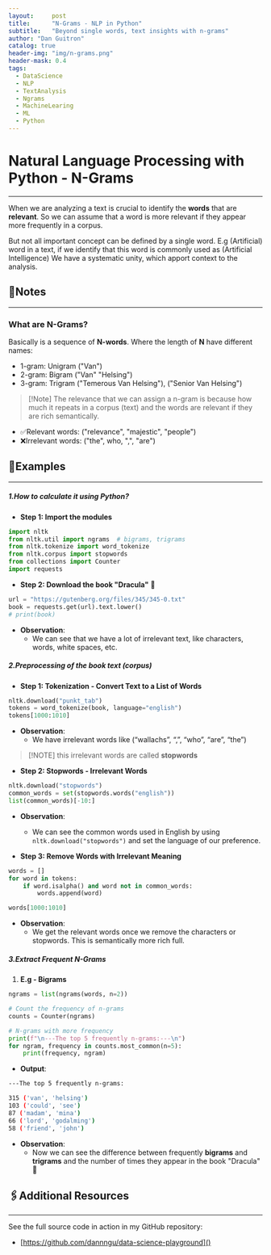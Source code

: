 ```yaml
---
layout:     post
title:      "N-Grams - NLP in Python" 
subtitle:   "Beyond single words, text insights with n-grams"
author: "Dan Guitron"
catalog: true
header-img: "img/n-grams.png"
header-mask: 0.4
tags:
  - DataScience
  - NLP
  - TextAnalysis
  - Ngrams
  - MachineLearing
  - ML
  - Python
---
```




# Natural Language Processing with Python - N-Grams
***

When we are analyzing a text is crucial to identify the **words** that are **relevant**. So we can assume that a word is more relevant if they appear more frequently in a corpus.

But not all important concept can be defined by a single word. E.g (Artificial) word in a text, if we identify that this word is commonly used as (Artificial Intelligence) We have a systematic unity, which apport context to the analysis.


## 📓Notes
---

### What are N-Grams?
Basically is a sequence of **N-words**. Where the length of **N** have different names: 
- 1-gram: Unigram ("Van")
- 2-gram: Bigram ("Van" "Helsing")
- 3-gram: Trigram ("Temerous Van Helsing"), ("Senior Van Helsing")

>[!Note] The relevance that we can assign a n-gram is because how much it repeats in a corpus (text) and the words are relevant if they are rich semantically.

- ✅Relevant words: ("relevance", "majestic", "people")
- ❌Irrelevant words: ("the", who, ",", "are")


## 📝Examples
---

##### 1.**How to calculate it using Python?**

- **Step 1: Import the modules**

```Python
import nltk
from nltk.util import ngrams  # bigrams, trigrams
from nltk.tokenize import word_tokenize
from nltk.corpus import stopwords
from collections import Counter
import requests
```

- **Step 2: Download the book "Dracula"** 🧛

```python
url = "https://gutenberg.org/files/345/345-0.txt"
book = requests.get(url).text.lower()
# print(book)
```
- **Observation**:
    - We can see that we have a lot of irrelevant text, like characters, words, white spaces, etc.

##### 2.**Preprocessing of the book text (corpus)**

- **Step 1: Tokenization - Convert Text to a List of Words**

```python
nltk.download("punkt_tab")
tokens = word_tokenize(book, language="english")
tokens[1000:1010]
```
- **Observation**: 
    - We have irrelevant words like (“wallachs”, “,”, “who”, “are”, “the”)

> [!NOTE] this irrelevant words are called **stopwords**

- **Step 2: Stopwords - Irrelevant Words**

```python
nltk.download("stopwords")
common_words = set(stopwords.words("english"))
list(common_words)[-10:]
```
- **Observation**:
	- We can see the common words used in English by using `nltk.download("stopwords")` and set the language of our preference.

- **Step 3: Remove Words with Irrelevant Meaning**

```python
words = []
for word in tokens:
    if word.isalpha() and word not in common_words:
        words.append(word)

words[1000:1010]
```

- **Observation**: 
    - We get the relevant words once we remove the characters or stopwords. This is semantically more rich full. 

##### 3.Extract Frequent N-Grams

1. **E.g - Bigrams**

```python
ngrams = list(ngrams(words, n=2))

# Count the frequency of n-grams
counts = Counter(ngrams)

# N-grams with more frequency
print(f"\n---The top 5 frequently n-grams:---\n")
for ngram, frequency in counts.most_common(n=5):
    print(frequency, ngram)
```

- **Output**: 

```bash
---The top 5 frequently n-grams:

315 ('van', 'helsing')
103 ('could', 'see')
87 ('madam', 'mina')
66 ('lord', 'godalming')
58 ('friend', 'john')
```

- **Observation**:
	- Now we can see the difference between frequently **bigrams** and **trigrams** and the number of times they appear in the book "Dracula" 🧛

## 🖇️Additional Resources
---
See the full source code in action in my GitHub repository:
- [https://github.com/dannngu/data-science-playground]()